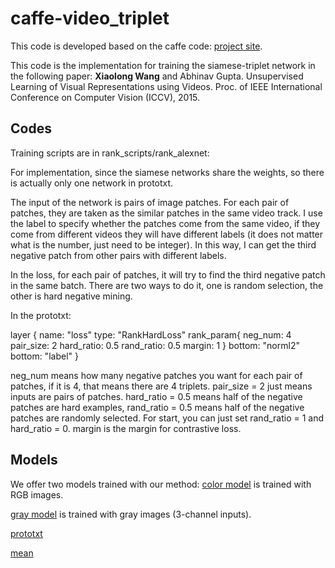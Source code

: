 
# caffe-video_triplet

This code is developed based on the caffe code: [project site](http://caffe.berkeleyvision.org).

This code is the implementation for training the siamese-triplet network in the following paper:
**Xiaolong Wang** and Abhinav Gupta. Unsupervised Learning of Visual Representations using Videos. Proc. of IEEE International Conference on Computer Vision (ICCV), 2015. 

Codes
----

Training scripts are in rank_scripts/rank_alexnet: 

For implementation, since the siamese networks share the weights, so there is actually only one network in prototxt. 

The input of the network is pairs of image patches. For each pair of patches, they are taken as the similar patches in the same video track. I use the label to specify whether the patches come from the same video, if they come from different videos they will have different labels (it does not matter what is the number, just need to be integer). In this way, I can get the third negative patch from other pairs with different labels. 

In the loss, for each pair of patches, it will try to find the third negative patch in the same batch. There are two ways to do it, one is random selection, the other is hard negative mining. 

In the prototxt: 

layer {
  name: "loss"
  type: "RankHardLoss" 
  rank_param{
    neg_num: 4
    pair_size: 2
    hard_ratio: 0.5
    rand_ratio: 0.5
    margin: 1
  }
  bottom: "norml2"
  bottom: "label"
}


neg_num means how many negative patches you want for each pair of patches, if it is 4, that means there are 4 triplets. pair_size = 2 just means inputs are pairs of patches. hard_ratio = 0.5 means half of the negative patches are hard examples, rand_ratio = 0.5 means half of the negative patches are randomly selected. For start, you can just set rand_ratio = 1 and hard_ratio = 0. margin is the margin for contrastive loss. 


Models
----

We offer two models trained with our method: 
[color model](http://ladoga.graphics.cs.cmu.edu/xiaolonw/unsup_models/color_model.caffemodel) is trained with RGB images. 

[gray model](http://ladoga.graphics.cs.cmu.edu/xiaolonw/unsup_models/gray_model.caffemodel) is trained with gray images (3-channel inputs). 

[prototxt](https://github.com/xiaolonw/caffe-video_triplet/blob/master/rank_scripts/rank_alexnet/unsup_net_deploy.prototxt)

[mean](https://github.com/xiaolonw/caffe-video_triplet/blob/master/rank_scripts/rank_alexnet/video_mean.binaryproto)



